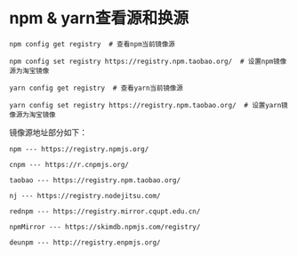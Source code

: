 <!--
 * @Descripttion: 
 * @version: 
 * @Author: qiuxchao
 * @Date: 2022-08-02 17:00:27
 * @LastEditors: qiuxchao
 * @LastEditTime: 2022-08-02 17:00:43
-->
# npm & yarn查看源和换源

``` shell
npm config get registry  # 查看npm当前镜像源

npm config set registry https://registry.npm.taobao.org/  # 设置npm镜像源为淘宝镜像

yarn config get registry  # 查看yarn当前镜像源

yarn config set registry https://registry.npm.taobao.org/  # 设置yarn镜像源为淘宝镜像
```

镜像源地址部分如下：

``` shell
npm --- https://registry.npmjs.org/

cnpm --- https://r.cnpmjs.org/

taobao --- https://registry.npm.taobao.org/

nj --- https://registry.nodejitsu.com/

rednpm --- https://registry.mirror.cqupt.edu.cn/

npmMirror --- https://skimdb.npmjs.com/registry/

deunpm --- http://registry.enpmjs.org/
```
